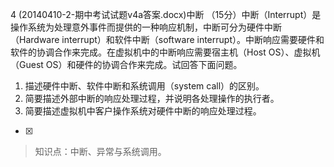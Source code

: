 4
(20140410-2-期中考试试题v4a答案.docx)中断
（15分）中断（Interrupt）是操作系统为处理意外事件而提供的一种响应机制，中断可分为硬件中断（Hardware
interrupt）和软件中断（software interrupt）。中断响应需要硬件和软件的协调合作来完成。在虚拟机中的中断响应需要宿主机（Host
OS）、虚拟机（Guest OS）和硬件的协调合作来完成。试回答下面问题。
1) 描述硬件中断、软件中断和系统调用（system call）的区别。
2) 简要描述外部中断的响应处理过程，并说明各处理操作的执行者。
3) 简要描述虚拟机中客户操作系统对硬件中断的响应处理过程。
- [x]  

> 知识点：中断、异常与系统调用。
>   
